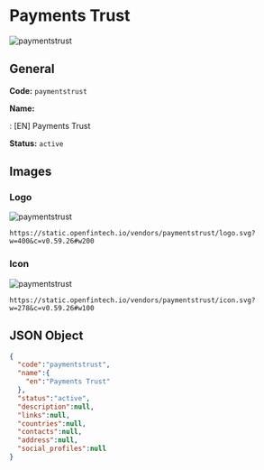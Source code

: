 
# Payments Trust 
![paymentstrust](https://static.openfintech.io/vendors/paymentstrust/logo.svg?w=400&c=v0.59.26#w200)  

## General 
 
**Code:** `paymentstrust` 
 
**Name:** 
 
:	[EN] Payments Trust 
 
**Status:** `active` 
 

## Images 

### Logo 
 
![paymentstrust](https://static.openfintech.io/vendors/paymentstrust/logo.svg?w=400&c=v0.59.26#w200)  

```
https://static.openfintech.io/vendors/paymentstrust/logo.svg?w=400&c=v0.59.26#w200
```  

### Icon 
 
![paymentstrust](https://static.openfintech.io/vendors/paymentstrust/icon.svg?w=278&c=v0.59.26#w100)  

```
https://static.openfintech.io/vendors/paymentstrust/icon.svg?w=278&c=v0.59.26#w100
```  

## JSON Object 

```json
{
  "code":"paymentstrust",
  "name":{
    "en":"Payments Trust"
  },
  "status":"active",
  "description":null,
  "links":null,
  "countries":null,
  "contacts":null,
  "address":null,
  "social_profiles":null
}
```  
